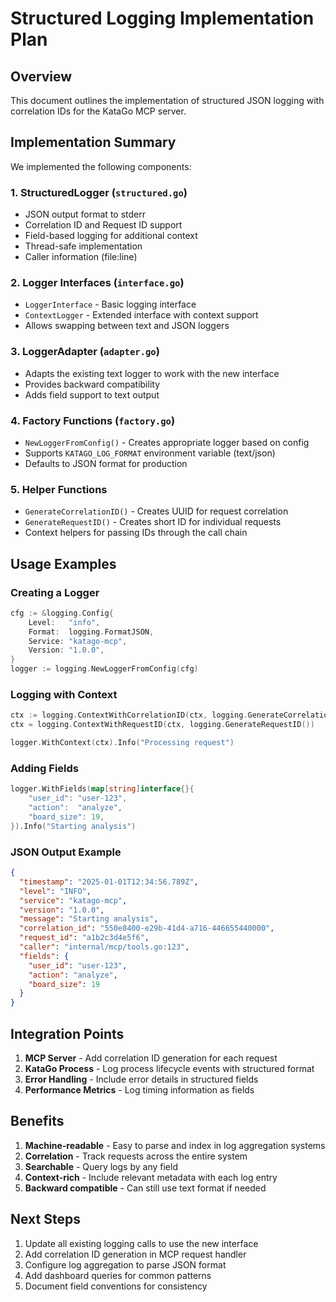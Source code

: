 # Structured Logging Implementation Plan

## Overview

This document outlines the implementation of structured JSON logging with correlation IDs for the KataGo MCP server.

## Implementation Summary

We implemented the following components:

### 1. StructuredLogger (`structured.go`)
- JSON output format to stderr
- Correlation ID and Request ID support
- Field-based logging for additional context
- Thread-safe implementation
- Caller information (file:line)

### 2. Logger Interfaces (`interface.go`)
- `LoggerInterface` - Basic logging interface
- `ContextLogger` - Extended interface with context support
- Allows swapping between text and JSON loggers

### 3. LoggerAdapter (`adapter.go`)
- Adapts the existing text logger to work with the new interface
- Provides backward compatibility
- Adds field support to text output

### 4. Factory Functions (`factory.go`)
- `NewLoggerFromConfig()` - Creates appropriate logger based on config
- Supports `KATAGO_LOG_FORMAT` environment variable (text/json)
- Defaults to JSON format for production

### 5. Helper Functions
- `GenerateCorrelationID()` - Creates UUID for request correlation
- `GenerateRequestID()` - Creates short ID for individual requests
- Context helpers for passing IDs through the call chain

## Usage Examples

### Creating a Logger
```go
cfg := &logging.Config{
    Level:   "info",
    Format:  logging.FormatJSON,
    Service: "katago-mcp",
    Version: "1.0.0",
}
logger := logging.NewLoggerFromConfig(cfg)
```

### Logging with Context
```go
ctx := logging.ContextWithCorrelationID(ctx, logging.GenerateCorrelationID())
ctx = logging.ContextWithRequestID(ctx, logging.GenerateRequestID())

logger.WithContext(ctx).Info("Processing request")
```

### Adding Fields
```go
logger.WithFields(map[string]interface{}{
    "user_id": "user-123",
    "action":  "analyze",
    "board_size": 19,
}).Info("Starting analysis")
```

### JSON Output Example
```json
{
  "timestamp": "2025-01-01T12:34:56.789Z",
  "level": "INFO",
  "service": "katago-mcp",
  "version": "1.0.0",
  "message": "Starting analysis",
  "correlation_id": "550e8400-e29b-41d4-a716-446655440000",
  "request_id": "a1b2c3d4e5f6",
  "caller": "internal/mcp/tools.go:123",
  "fields": {
    "user_id": "user-123",
    "action": "analyze",
    "board_size": 19
  }
}
```

## Integration Points

1. **MCP Server** - Add correlation ID generation for each request
2. **KataGo Process** - Log process lifecycle events with structured format
3. **Error Handling** - Include error details in structured fields
4. **Performance Metrics** - Log timing information as fields

## Benefits

1. **Machine-readable** - Easy to parse and index in log aggregation systems
2. **Correlation** - Track requests across the entire system
3. **Searchable** - Query logs by any field
4. **Context-rich** - Include relevant metadata with each log entry
5. **Backward compatible** - Can still use text format if needed

## Next Steps

1. Update all existing logging calls to use the new interface
2. Add correlation ID generation in MCP request handler
3. Configure log aggregation to parse JSON format
4. Add dashboard queries for common patterns
5. Document field conventions for consistency